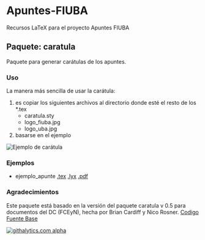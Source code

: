 # Apuntes-FIUBA

Recursos LaTeX para el proyecto Apuntes FIUBA

## Paquete: caratula

Paquete para generar carátulas de los apuntes.

### Uso

La manera más sencilla de usar la carátula:

1. es copiar los siguientes archivos al directorio donde esté el resto de los *.tex
   - caratula.sty
   - logo_fiuba.jpg
   - logo_uba.jpg
2. basarse en el ejemplo

![Ejemplo de carátula](caratula/ejemplo_apunte_thumbnail.png?raw=true "Ejemplo de carátula")

### Ejemplos

- ejemplo_apunte [.tex](caratula/ejemplo_apunte.tex?raw=true) [.lyx](caratula/ejemplo_apunte.lyx?raw=true) [.pdf](caratula/ejemplo_apunte.pdf?raw=true)

### Agradecimientos
Este paquete está basado en la versión del paquete caratula v 0.5 para documentos del DC (FCEyN), hecha por Brian Cardiff y Nico Rosner. [Codigo Fuente Base](http://githalytics.com/bcardiff/dc-tex)

[![githalytics.com alpha](https://cruel-carlota.pagodabox.com/2c4b20913a65f52edbd21e448d59a690 "githalytics.com")](http://githalytics.com/bcardiff/dc-tex)

